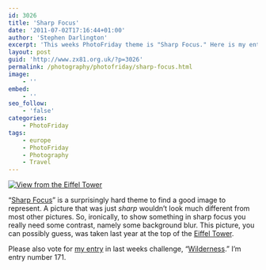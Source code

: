 ```yaml
---
id: 3026
title: 'Sharp Focus'
date: '2011-07-02T17:16:44+01:00'
author: 'Stephen Darlington'
excerpt: 'This weeks PhotoFriday theme is "Sharp Focus." Here is my entry.'
layout: post
guid: 'http://www.zx81.org.uk/?p=3026'
permalink: /photography/photofriday/sharp-focus.html
image:
    - ''
embed:
    - ''
seo_follow:
    - 'false'
categories:
    - PhotoFriday
tags:
    - europe
    - PhotoFriday
    - Photography
    - Travel
---
```


[![View from the Eiffel Tower](https://i0.wp.com/farm5.static.flickr.com/4082/4872221584_ce688b1c3b.jpg?resize=333%2C500)](http://www.flickr.com/photos/stephendarlington/4872221584/ "View from the Eiffel Tower by stephendarlington, on Flickr")

“[Sharp Focus](http://www.photofriday.com/archives/challenge/001097.php)” is a surprisingly hard theme to find a good image to represent. A picture that was just *sharp* wouldn’t look much different from most other pictures. So, ironically, to show something in sharp focus you really need some contrast, namely some background blur. This picture, you can possibly guess, was taken last year at the top of the [Eiffel Tower](http://www.zx81.org.uk/travel/paris-part-deux.html).

Please also vote for [my entry](http://www.zx81.org.uk/photography/photofriday/wilderness.html) in last weeks challenge, “[Wilderness](http://www.photofriday.com/linkviewer.php?id=1095).” I’m entry number 171.